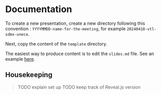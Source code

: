 # Documentation

To create a new presentation, create a new directory following this convention : `YYYYMMDD-name-for-the-meeting`, for example `20240410-vtl-sdmx-unece`.

Next, copy the content of the `template` directory.

The easiest way to produce content is to edit the `slides.md` file. See an example [here](./20250113-constances-lancement/slides.md).

## Housekeeping

> TODO explain set up
> TODO keep track of Reveal.js version